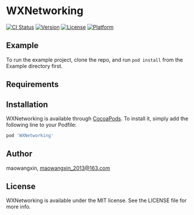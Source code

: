 # WXNetworking

[![CI Status](https://img.shields.io/travis/maowangxin/WXNetworking.svg?style=flat)](https://travis-ci.org/maowangxin/WXNetworking)
[![Version](https://img.shields.io/cocoapods/v/WXNetworking.svg?style=flat)](https://cocoapods.org/pods/WXNetworking)
[![License](https://img.shields.io/cocoapods/l/WXNetworking.svg?style=flat)](https://cocoapods.org/pods/WXNetworking)
[![Platform](https://img.shields.io/cocoapods/p/WXNetworking.svg?style=flat)](https://cocoapods.org/pods/WXNetworking)

## Example

To run the example project, clone the repo, and run `pod install` from the Example directory first.

## Requirements

## Installation

WXNetworking is available through [CocoaPods](https://cocoapods.org). To install
it, simply add the following line to your Podfile:

```ruby
pod 'WXNetworking'
```

## Author

maowangxin, maowangxin_2013@163.com

## License

WXNetworking is available under the MIT license. See the LICENSE file for more info.
